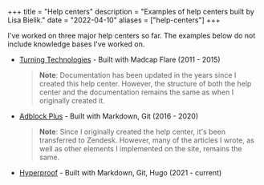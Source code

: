 +++
title = "Help centers"
description = "Examples of help centers built by Lisa Bielik."
date = "2022-04-10"
aliases = ["help-centers"]
+++

I've worked on three major help centers so far. The examples below do not include knowledge bases I've worked on.

- [Turning Technologies](https://help.turningtechnologies.com/) - Built with Madcap Flare (2011 - 2015)

  >**Note**: Documentation has been updated in the years since I created this help center. However, the structure of both the help center and the documentation remains the same as when I originally created it.
 
- [Adblock Plus](https://help.adblockplus.org/hc/en-us) - Built with Markdown, Git (2016 - 2020)

  >**Note**: Since I originally created the help center, it's been transferred to Zendesk. However, many of the articles I wrote, as well as other elements I implemented on the site, remains the same.

- [Hyperproof](https://docs.hyperproof.io) - Built with Markdown, Git, Hugo (2021 - current)
